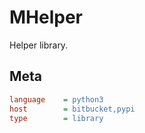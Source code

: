 MHelper
=======

Helper library.

Meta
----

```ini
language    = python3
host        = bitbucket,pypi
type        = library
```